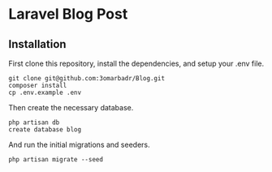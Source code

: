 # Laravel Blog Post

## Installation

First clone this repository, install the dependencies, and setup your .env file.

```
git clone git@github.com:3omarbadr/Blog.git
composer install
cp .env.example .env
```

Then create the necessary database.

```
php artisan db
create database blog
```

And run the initial migrations and seeders.

```
php artisan migrate --seed
```

